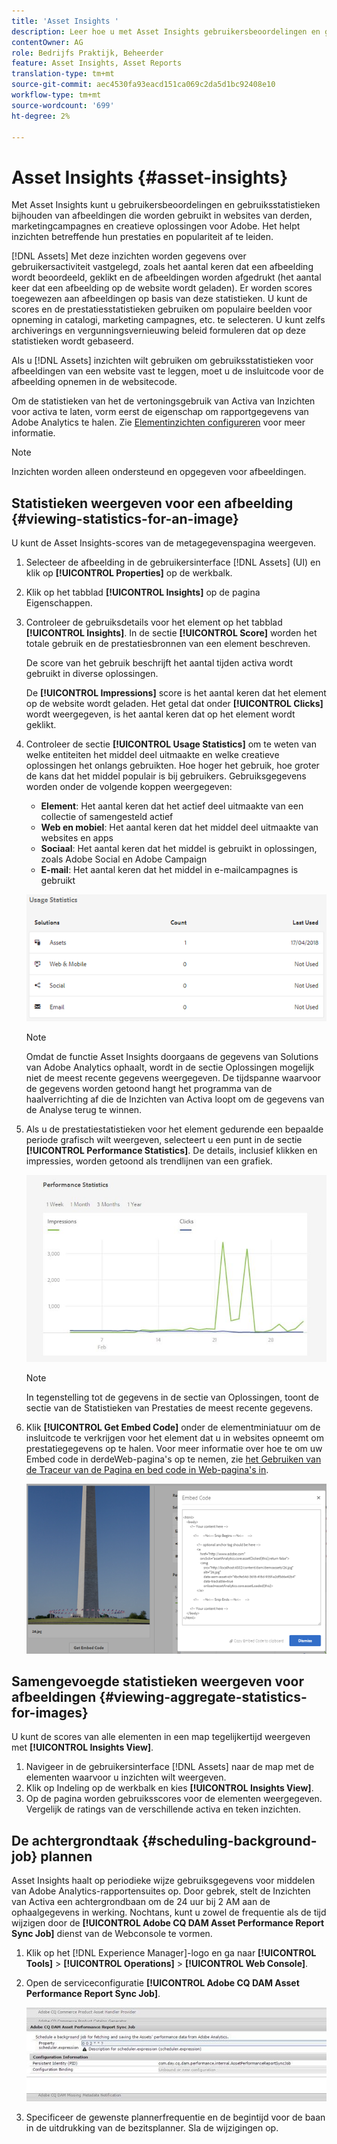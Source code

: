 ```yaml
---
title: 'Asset Insights '
description: Leer hoe u met Asset Insights gebruikersbeoordelingen en gebruiksstatistieken kunt bijhouden van afbeeldingen die worden gebruikt in websites van derden, marketingcampagnes en creatieve oplossingen voor Adobe.
contentOwner: AG
role: Bedrijfs Praktijk, Beheerder
feature: Asset Insights, Asset Reports
translation-type: tm+mt
source-git-commit: aec4530fa93eacd151ca069c2da5d1bc92408e10
workflow-type: tm+mt
source-wordcount: '699'
ht-degree: 2%

---
```



# Asset Insights {#asset-insights}

Met Asset Insights kunt u gebruikersbeoordelingen en gebruiksstatistieken bijhouden van afbeeldingen die worden gebruikt in websites van derden, marketingcampagnes en creatieve oplossingen voor Adobe. Het helpt inzichten betreffende hun prestaties en populariteit af te leiden.

[!DNL Assets] Met deze inzichten worden gegevens over gebruikersactiviteit vastgelegd, zoals het aantal keren dat een afbeelding wordt beoordeeld, geklikt en de afbeeldingen worden afgedrukt (het aantal keer dat een afbeelding op de website wordt geladen). Er worden scores toegewezen aan afbeeldingen op basis van deze statistieken. U kunt de scores en de prestatiesstatistieken gebruiken om populaire beelden voor opneming in catalogi, marketing campagnes, etc. te selecteren. U kunt zelfs archiverings en vergunningsvernieuwing beleid formuleren dat op deze statistieken wordt gebaseerd.

Als u [!DNL Assets] inzichten wilt gebruiken om gebruiksstatistieken voor afbeeldingen van een website vast te leggen, moet u de insluitcode voor de afbeelding opnemen in de websitecode.

Om de statistieken van het de vertoningsgebruik van Activa van Inzichten voor activa te laten, vorm eerst de eigenschap om rapportgegevens van Adobe Analytics te halen. Zie [Elementinzichten configureren](/help/assets/configure-asset-insights.md) voor meer informatie.

>[!NOTE]
>
>Inzichten worden alleen ondersteund en opgegeven voor afbeeldingen.

## Statistieken weergeven voor een afbeelding {#viewing-statistics-for-an-image}

U kunt de Asset Insights-scores van de metagegevenspagina weergeven.

1. Selecteer de afbeelding in de gebruikersinterface [!DNL Assets] (UI) en klik op **[!UICONTROL Properties]** op de werkbalk.
1. Klik op het tabblad **[!UICONTROL Insights]** op de pagina Eigenschappen.
1. Controleer de gebruiksdetails voor het element op het tabblad **[!UICONTROL Insights]**. In de sectie **[!UICONTROL Score]** worden het totale gebruik en de prestatiesbronnen van een element beschreven.

   De score van het gebruik beschrijft het aantal tijden activa wordt gebruikt in diverse oplossingen.

   De **[!UICONTROL Impressions]** score is het aantal keren dat het element op de website wordt geladen. Het getal dat onder **[!UICONTROL Clicks]** wordt weergegeven, is het aantal keren dat op het element wordt geklikt.

1. Controleer de sectie **[!UICONTROL Usage Statistics]** om te weten van welke entiteiten het middel deel uitmaakte en welke creatieve oplossingen het onlangs gebruikten. Hoe hoger het gebruik, hoe groter de kans dat het middel populair is bij gebruikers. Gebruiksgegevens worden onder de volgende koppen weergegeven:

   * **Element**: Het aantal keren dat het actief deel uitmaakte van een collectie of samengesteld actief
   * **Web en mobiel**: Het aantal keren dat het middel deel uitmaakte van websites en apps
   * **Sociaal**: Het aantal keren dat het middel is gebruikt in oplossingen, zoals Adobe Social en Adobe Campaign
   * **E-mail**: Het aantal keren dat het middel in e-mailcampagnes is gebruikt

   ![usage_statistics](assets/usage_statistics.png)

   >[!NOTE]
   >
   >Omdat de functie Asset Insights doorgaans de gegevens van Solutions van Adobe Analytics ophaalt, wordt in de sectie Oplossingen mogelijk niet de meest recente gegevens weergegeven. De tijdspanne waarvoor de gegevens worden getoond hangt het programma van de haalverrichting af die de Inzichten van Activa loopt om de gegevens van de Analyse terug te winnen.

1. Als u de prestatiestatistieken voor het element gedurende een bepaalde periode grafisch wilt weergeven, selecteert u een punt in de sectie **[!UICONTROL Performance Statistics]**. De details, inclusief klikken en impressies, worden getoond als trendlijnen van een grafiek.

   ![chlimage_1-3](assets/chlimage_1-3.jpeg)

   >[!NOTE]
   >
   >In tegenstelling tot de gegevens in de sectie van Oplossingen, toont de sectie van de Statistieken van Prestaties de meest recente gegevens.

1. Klik **[!UICONTROL Get Embed Code]** onder de elementminiatuur om de insluitcode te verkrijgen voor het element dat u in websites opneemt om prestatiegegevens op te halen. Voor meer informatie over hoe te om uw Embed code in derdeWeb-pagina&#39;s op te nemen, zie [het Gebruiken van de Traceur van de Pagina en bed code in Web-pagina&#39;s in](/help/assets/use-page-tracker.md).

   ![chlimage_1-98](assets/chlimage_1-303.png)

## Samengevoegde statistieken weergeven voor afbeeldingen {#viewing-aggregate-statistics-for-images}

U kunt de scores van alle elementen in een map tegelijkertijd weergeven met **[!UICONTROL Insights View]**.

1. Navigeer in de gebruikersinterface [!DNL Assets] naar de map met de elementen waarvoor u inzichten wilt weergeven.
1. Klik op Indeling op de werkbalk en kies **[!UICONTROL Insights View]**.
1. Op de pagina worden gebruiksscores voor de elementen weergegeven. Vergelijk de ratings van de verschillende activa en teken inzichten.

## De achtergrondtaak {#scheduling-background-job} plannen

Asset Insights haalt op periodieke wijze gebruiksgegevens voor middelen van Adobe Analytics-rapportensuites op. Door gebrek, stelt de Inzichten van Activa een achtergrondbaan om de 24 uur bij 2 AM aan de ophaalgegevens in werking. Nochtans, kunt u zowel de frequentie als de tijd wijzigen door de **[!UICONTROL Adobe CQ DAM Asset Performance Report Sync Job]** dienst van de Webconsole te vormen.

1. Klik op het [!DNL Experience Manager]-logo en ga naar **[!UICONTROL Tools]** > **[!UICONTROL Operations]** > **[!UICONTROL Web Console]**.
1. Open de serviceconfiguratie **[!UICONTROL Adobe CQ DAM Asset Performance Report Sync Job]**.

   ![chlimage_1-99](assets/chlimage_1-304.png)

1. Specificeer de gewenste plannerfrequentie en de begintijd voor de baan in de uitdrukking van de bezitsplanner. Sla de wijzigingen op.
